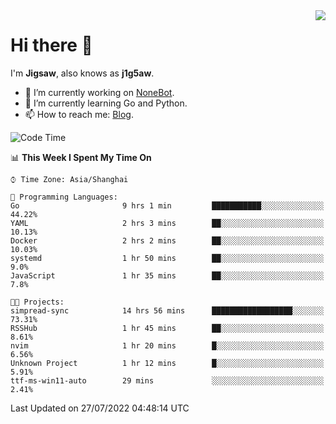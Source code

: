 <a href="#">
  <img align="right" src="https://github-readme-stats.vercel.app/api?username=j1g5awi&count_private=true&show_icons=true&title_color=80070B&text_color=B3B3B3&bg_color=212121&icon_color=80070B" />
</a>

# Hi there 👋

I'm **Jigsaw**, also knows as **j1g5aw**.

- 🔭 I’m currently working on [NoneBot](https://github.com/nonebot).
- 🌱 I’m currently learning Go and Python.
- 📫 How to reach me: [Blog](https://blog.maddestroyer.xyz/).

<!--START_SECTION:waka-->
![Code Time](http://img.shields.io/badge/Code%20Time-0%20secs-blue)

📊 **This Week I Spent My Time On** 

```text
⌚︎ Time Zone: Asia/Shanghai

💬 Programming Languages: 
Go                       9 hrs 1 min         ███████████░░░░░░░░░░░░░░   44.22% 
YAML                     2 hrs 3 mins        ██░░░░░░░░░░░░░░░░░░░░░░░   10.13% 
Docker                   2 hrs 2 mins        ██░░░░░░░░░░░░░░░░░░░░░░░   10.03% 
systemd                  1 hr 50 mins        ██░░░░░░░░░░░░░░░░░░░░░░░   9.0% 
JavaScript               1 hr 35 mins        ██░░░░░░░░░░░░░░░░░░░░░░░   7.8%

🐱‍💻 Projects: 
simpread-sync            14 hrs 56 mins      ██████████████████░░░░░░░   73.31% 
RSSHub                   1 hr 45 mins        ██░░░░░░░░░░░░░░░░░░░░░░░   8.61% 
nvim                     1 hr 20 mins        █░░░░░░░░░░░░░░░░░░░░░░░░   6.56% 
Unknown Project          1 hr 12 mins        █░░░░░░░░░░░░░░░░░░░░░░░░   5.91% 
ttf-ms-win11-auto        29 mins             ░░░░░░░░░░░░░░░░░░░░░░░░░   2.41%

```


 Last Updated on 27/07/2022 04:48:14 UTC
<!--END_SECTION:waka-->

